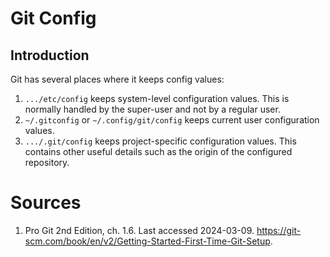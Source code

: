 # Git Config

## Introduction

Git has several places where it keeps config values:

1. `.../etc/config` keeps system-level configuration values. This is normally handled by the super-user and not by a regular user.
2. `~/.gitconfig` or `~/.config/git/config` keeps current user configuration values.
3. `.../.git/config` keeps project-specific configuration values. This contains other useful details such as the origin of the configured repository.

# Sources

1. Pro Git 2nd Edition, ch. 1.6. Last accessed 2024-03-09. https://git-scm.com/book/en/v2/Getting-Started-First-Time-Git-Setup.

